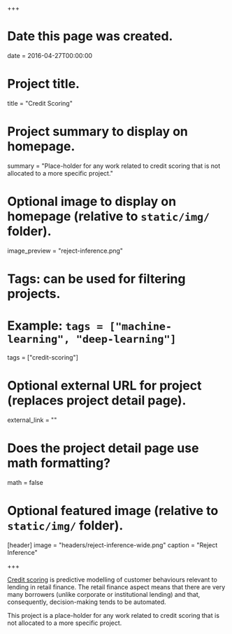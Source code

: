 +++
# Date this page was created.
date = 2016-04-27T00:00:00

# Project title.
title = "Credit Scoring"

# Project summary to display on homepage.
summary = "Place-holder for any work related to credit scoring that is not allocated to a more specific project."

# Optional image to display on homepage (relative to `static/img/` folder).
image_preview = "reject-inference.png"

# Tags: can be used for filtering projects.
# Example: `tags = ["machine-learning", "deep-learning"]`
tags = ["credit-scoring"]

# Optional external URL for project (replaces project detail page).
external_link = ""

# Does the project detail page use math formatting?
math = false

# Optional featured image (relative to `static/img/` folder).
[header]
image = "headers/reject-inference-wide.png"
caption = "Reject Inference"

+++

[Credit scoring](https://en.wikipedia.org/wiki/Credit_score) 
is predictive modelling of customer behaviours relevant to lending in retail finance.
The retail finance aspect means that there are very many borrowers (unlike corporate or institutional lending)
and that, consequently, decision-making tends to be automated.

This project is a place-holder for any work related to credit scoring that is not allocated to a more specific project.
